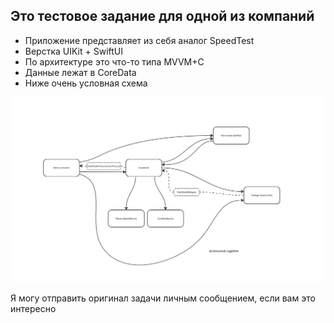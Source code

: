 ## Это тестовое задание для одной из компаний

* Приложение представляет из себя аналог SpeedTest
* Верстка UIKit + SwiftUI
* По архитектуре это что-то типа MVVM+C
* Данные лежат в CoreData
* Ниже очень условная схема

![diagram](https://github.com/GromovHub/pre-employment_test_uno-soft/blob/main/together.jpg)

Я могу отправить оригинал задачи личным сообщением, если вам это интересно
